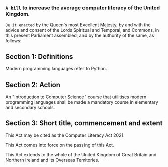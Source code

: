 ### `A bill` to increase the average computer literacy of the United Kingdom.

`Be it enacted` by the Queen's most Excellent Majesty, by and with the advice and consent of the Lords Spiritual and Temporal, and Commons, in this present Parliament assembled, and by the authority of the same, as follows:

## Section 1: Definitions
Modern programming languages refer to Python.

## Section 2: Action
An "Introduction to Computer Science" course that utilitises modern programming languages shall be made a mandatory course in elementary and secondary schools.

## Section 3: Short title, commencement and extent
This Act may be cited as the Computer Literacy Act 2021.

This Act comes into force on the passing of this Act.

This Act extends to the whole of the United Kingdom of Great Britain and Northern Ireland and its Overseas Territories.
